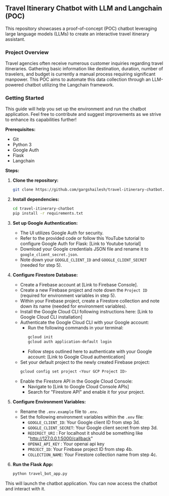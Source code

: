 ## Travel Itinerary Chatbot with LLM and Langchain (POC)

This repository showcases a proof-of-concept (POC) chatbot leveraging large language models (LLMs) to create an interactive travel itinerary assistant. 

### Project Overview

Travel agencies often receive numerous customer inquiries regarding travel itineraries. Gathering basic information like destination, duration, number of travelers, and budget is currently a manual process requiring significant manpower. This POC aims to automate this data collection through an LLM-powered chatbot utilizing the Langchain framework. 

### Getting Started

This guide will help you set up the environment and run the chatbot application. Feel free to contribute and suggest improvements as we strive to enhance its capabilities further!

**Prerequisites:**

* Git
* Python 3
* Google Auth
* Flask
* Langchain

**Steps:**

1. **Clone the repository:**

   ```bash
   git clone https://github.com/gargshailesh/travel-itinerary-chatbot.git
   ```

2. **Install dependencies:**

   ```bash
   cd travel-itinerary-chatbot
   pip install -r requirements.txt
   ```

3. **Set up Google Authentication:**

   * The UI utilizes Google Auth for security.
   * Refer to the provided code or follow this YouTube tutorial to configure Google Auth for Flask: [Link to Youtube tutorial]
   * Download your Google credentials JSON file and rename it to `google_client_secret.json`.
   * Note down your `GOOGLE_CLIENT_ID` and `GOOGLE_CLIENT_SECRET` (needed for step 5).

4. **Configure Firestore Database:**

   * Create a Firebase account at [Link to Firebase Console].
   * Create a new Firebase project and note down the `Project ID` (required for environment variables in step 5).
   * Within your Firebase project, create a Firestore collection and note down its name (needed for environment variables).
   * Install the Google Cloud CLI following instructions here: [Link to Google Cloud CLI installation]
   * Authenticate the Google Cloud CLI with your Google account:
      - Run the following commands in your terminal:
         ```bash
         gcloud init
         gcloud auth application-default login
         ```
      - Follow steps outlined here to authenticate with your Google account: [Link to Google Cloud authentication]
   * Set your default project to the newly created Firebase project:
      ```bash
      gcloud config set project <Your GCP Project ID>
      ```
   * Enable the Firestore API in the Google Cloud Console:
      - Navigate to [Link to Google Cloud Console APIs]
      - Search for "Firestore API" and enable it for your project.

5. **Configure Environment Variables:**

   * Rename the `.env.example` file to `.env`.
   * Set the following environment variables within the `.env` file:
      - `GOOGLE_CLIENT_ID`: Your Google client ID from step 3d.
      - `GOOGLE_CLIENT_SECRET`: Your Google client secret from step 3d.
      - `REDIRECT_URI` : For localhost it should be something like "http://127.0.0.1:5000/callback"
      - `OPENAI_API_KEY` : Your openai api key
      - `PROJECT_ID`: Your Firebase project ID from step 4b.
      - `COLLECTION_NAME`: Your Firestore collection name from step 4c.

6. **Run the Flask App:**

   ```bash
   python travel_bot_app.py
   ```

This will launch the chatbot application. You can now access the chatbot and interact with it.

